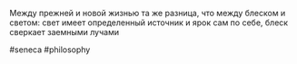 Между прежней и новой жизнью та же разница, что между блеском и светом: свет имеет определенный источник и ярок сам по себе, блеск сверкает заемными лучами

#seneca #philosophy